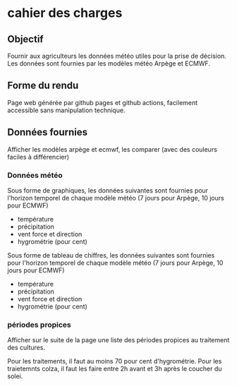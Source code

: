 # cahier des charges
## Objectif
Fournir aux agriculteurs les données météo utiles pour la prise de décision. Les données sont fournies par les modèles météo Arpège et ECMWF.

## Forme du rendu
Page web générée par github pages et github actions, facilement accessible sans manipulation technique.
## Données fournies
Afficher les modèles arpège et ecmwf, les comparer (avec des couleurs faciles à différencier)
### Données météo
Sous forme de graphiques, les données suivantes sont fournies pour l'horizon temporel de chaque modèle météo (7 jours pour Arpège, 10 jours pour ECMWF)
- température
- précipitation
- vent force et direction
- hygrométrie (pour cent)

Sous forme de tableau de chiffres, les données suivantes sont fournies pour l'horizon temporel de chaque modèle météo (7 jours pour Arpège, 10 jours pour ECMWF)
- température
- précipitation
- vent force et direction
- hygrométrie (pour cent)

### périodes propices

Afficher sur le suite de la page une liste des périodes propices au traitement des cultures.

Pour les traitements, il faut au moins 70 pour cent d'hygrométrie.
Pour les traietemnts colza, il faut les faire entre 2h avant et 3h après le coucher du solei.


